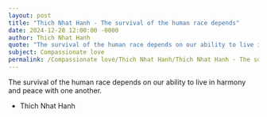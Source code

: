 ```yaml
---
layout: post
title: "Thich Nhat Hanh - The survival of the human race depends"
date: 2024-12-28 12:00:00 -0000
author: Thich Nhat Hanh
quote: "The survival of the human race depends on our ability to live in harmony and peace with one another."
subject: Compassionate love
permalink: /Compassionate love/Thich Nhat Hanh/Thich Nhat Hanh - The survival of the human race depends
---
```


The survival of the human race depends on our ability to live in harmony and peace with one another.

- Thich Nhat Hanh

